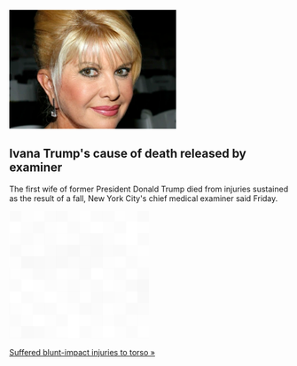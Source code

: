 
![Ivana Trump's cause of death released by examiner](./20220716055852.png)
## Ivana Trump's cause of death released by examiner

The first wife of former President Donald Trump died from injuries sustained as the result of a fall, New York City's chief medical examiner said Friday.

![pic](../square_bg.png)

[Suffered blunt-impact injuries to torso »](https://www.yahoo.com/entertainment/ivana-trump-cause-of-death-fall-medical-examiner-002504619.html)
